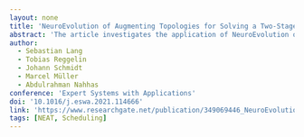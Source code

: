 ```yaml
---
layout: none
title: 'NeuroEvolution of Augmenting Topologies for Solving a Two-Stage Hybrid Flow Shop Scheduling Problem: A Comparison of Different Solution Strategies'
abstract: 'The article investigates the application of NeuroEvolution of Augmenting Topologies (NEAT) to generate and parameterize artificial neural networks (ANN) on determining allocation and sequencing decisions in a two-stage hybrid flow shop scheduling environment with family setup times. NEAT is a machine-learning and neural architecture search algorithm, which generates both, the structure and the hyper-parameters of an ANN. Our experiments show that NEAT can compete with state-of-the-art approaches in terms of solution quality and outperforms them regarding computational efficiency. The main contributions of this article are: (i) A comparison of five different strategies, evaluated with 14 different experiments, on how ANNs can be applied for solving allocation and sequencing problems in a hybrid flow shop environment, (ii) a comparison of the best identified NEAT strategy with traditional heuristic and metaheuristic approaches concerning solution quality and computational efficiency.'
author:
  - Sebastian Lang
  - Tobias Reggelin
  - Johann Schmidt
  - Marcel Müller
  - Abdulrahman Nahhas
conference: 'Expert Systems with Applications'
doi: '10.1016/j.eswa.2021.114666'
link: 'https://www.researchgate.net/publication/349069446_NeuroEvolution_of_Augmenting_Topologies_for_Solving_a_Two-Stage_Hybrid_Flow_Shop_Scheduling_Problem_A_Comparison_of_Different_Solution_Strategies'
tags: [NEAT, Scheduling]
---
```

